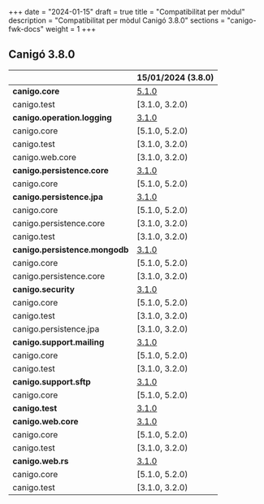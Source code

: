 +++
date        = "2024-01-15"
draft        = true
title       = "Compatibilitat per mòdul"
description = "Compatibilitat per mòdul Canigó 3.8.0"
sections    = "canigo-fwk-docs"
weight      = 1
+++

## Canigó 3.8.0

|                                                   		| 15/01/2024 (3.8.0)																														|
|---------------------------------------------------		|------------------																														                 |
| **canigo.core**                                   		| [5.1.0](/plataformes/canigo/documentacio-llibreries/canigo.core/5.1.0/)  	                |
|   canigo.test                                   		    | [3.1.0, 3.2.0)                                                                            |
| **canigo.operation.logging**                              | [3.1.0](/plataformes/canigo/documentacio-llibreries/canigo.operation.logging/3.1.0/)  	|
|   canigo.core                                   		    | [5.1.0, 5.2.0)                                                                            |
|   canigo.test                                   		    | [3.1.0, 3.2.0)                                                                            |
|   canigo.web.core                                   		| [3.1.0, 3.2.0)                                                                            |
| **canigo.persistence.core**                               | [3.1.0](/plataformes/canigo/documentacio-llibreries/canigo.persistence.core/3.1.0/)  	    |
|   canigo.core                                   		    | [5.1.0, 5.2.0)                                                                            |
| **canigo.persistence.jpa**                                | [3.1.0](/plataformes/canigo/documentacio-llibreries/canigo.persistence.jpa/3.1.0/)  	    |
|   canigo.core                                   		    | [5.1.0, 5.2.0)                                                                            |
|   canigo.persistence.core                                 | [3.1.0, 3.2.0)                                                                            |
|   canigo.test                                   		    | [3.1.0, 3.2.0)                                                                            |
| **canigo.persistence.mongodb**                            | [3.1.0](/plataformes/canigo/documentacio-llibreries/canigo.persistence.mongodb/3.1.0/)  	|
|   canigo.core                                   		    | [5.1.0, 5.2.0)                                                                            |
|   canigo.persistence.core                                 | [3.1.0, 3.2.0)                                                                            |
| **canigo.security**                                       | [3.1.0](/plataformes/canigo/documentacio-llibreries/canigo.security/3.1.0/)  	            |
|   canigo.core                                   		    | [5.1.0, 5.2.0)                                                                            |
|   canigo.test                                   		    | [3.1.0, 3.2.0)                                                                            |
|   canigo.persistence.jpa                                  | [3.1.0, 3.2.0)                                                                            |
| **canigo.support.mailing**                                | [3.1.0](/plataformes/canigo/documentacio-llibreries/canigo.support.mailing/3.1.0/)  	    |
|   canigo.core                                   		    | [5.1.0, 5.2.0)                                                                            |
|   canigo.test                                   		    | [3.1.0, 3.2.0)                                                                            |
| **canigo.support.sftp**                                   | [3.1.0](/plataformes/canigo/documentacio-llibreries/canigo.support.sftp/3.1.0/)  	        |
|   canigo.core                                   		    | [5.1.0, 5.2.0)                                                                            |
| **canigo.test**                                           | [3.1.0](/plataformes/canigo/documentacio-llibreries/canigo.test/3.1.0/)  	                |
| **canigo.web.core**                                       | [3.1.0](/plataformes/canigo/documentacio-llibreries/canigo.web.core/3.1.0/)  	            |
|   canigo.core                                   		    | [5.1.0, 5.2.0)                                                                            |
|   canigo.test                                   		    | [3.1.0, 3.2.0)                                                                            |
| **canigo.web.rs**                                         | [3.1.0](/plataformes/canigo/documentacio-llibreries/canigo.web.rs/3.1.0/)  	            |
|   canigo.core                                   		    | [5.1.0, 5.2.0)                                                                            |
|   canigo.test                                   		    | [3.1.0, 3.2.0)                                                                            |